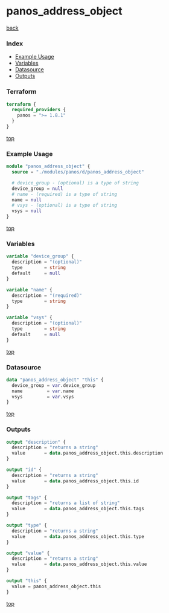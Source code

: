 # panos_address_object

[back](../panos.md)

### Index

- [Example Usage](#example-usage)
- [Variables](#variables)
- [Datasource](#datasource)
- [Outputs](#outputs)

### Terraform

```terraform
terraform {
  required_providers {
    panos = ">= 1.8.1"
  }
}
```

[top](#index)

### Example Usage

```terraform
module "panos_address_object" {
  source = "./modules/panos/d/panos_address_object"

  # device_group - (optional) is a type of string
  device_group = null
  # name - (required) is a type of string
  name = null
  # vsys - (optional) is a type of string
  vsys = null
}
```

[top](#index)

### Variables

```terraform
variable "device_group" {
  description = "(optional)"
  type        = string
  default     = null
}

variable "name" {
  description = "(required)"
  type        = string
}

variable "vsys" {
  description = "(optional)"
  type        = string
  default     = null
}
```

[top](#index)

### Datasource

```terraform
data "panos_address_object" "this" {
  device_group = var.device_group
  name         = var.name
  vsys         = var.vsys
}
```

[top](#index)

### Outputs

```terraform
output "description" {
  description = "returns a string"
  value       = data.panos_address_object.this.description
}

output "id" {
  description = "returns a string"
  value       = data.panos_address_object.this.id
}

output "tags" {
  description = "returns a list of string"
  value       = data.panos_address_object.this.tags
}

output "type" {
  description = "returns a string"
  value       = data.panos_address_object.this.type
}

output "value" {
  description = "returns a string"
  value       = data.panos_address_object.this.value
}

output "this" {
  value = panos_address_object.this
}
```

[top](#index)